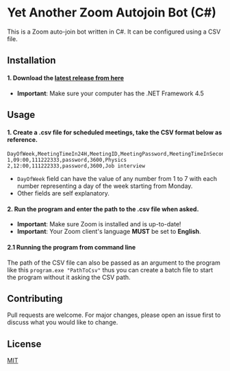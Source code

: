 # Yet Another Zoom Autojoin Bot (C#)

This is a Zoom auto-join bot written in C#. It can be configured using a CSV file.

## Installation
#### 1. Download the [latest release from here](https://github.com/SnakePin/Zoom-Autojoin-Bot/releases)
* **Important**: Make sure your computer has the .NET Framework 4.5
## Usage

#### 1. Create a .csv file for scheduled meetings, take the CSV format below as reference.
```
DayOfWeek,MeetingTimeIn24H,MeetingID,MeetingPassword,MeetingTimeInSeconds,Comment
1,09:00,111222333,password,3600,Physics
2,12:00,111222333,password,3600,Job interview
```
* `DayOfWeek` field can have the value of any number from 1 to 7 with each number representing a day of the week starting from Monday.
* Other fields are self explanatory.

#### 2. Run the program and enter the path to the .csv file when asked.
* **Important**: Make sure Zoom is installed and is up-to-date!
* **Important**: Your Zoom client's language **MUST** be set to **English**.

#### 2.1 Running the program from command line
The path of the CSV file can also be passed as an argument to the program like this `program.exe "PathToCsv"`
thus you can create a batch file to start the program without it asking the CSV path.

## Contributing
Pull requests are welcome. For major changes, please open an issue first to discuss what you would like to change.

## License
[MIT](https://github.com/SnakePin/Zoom-Autojoin-Bot/blob/main/LICENSE)
